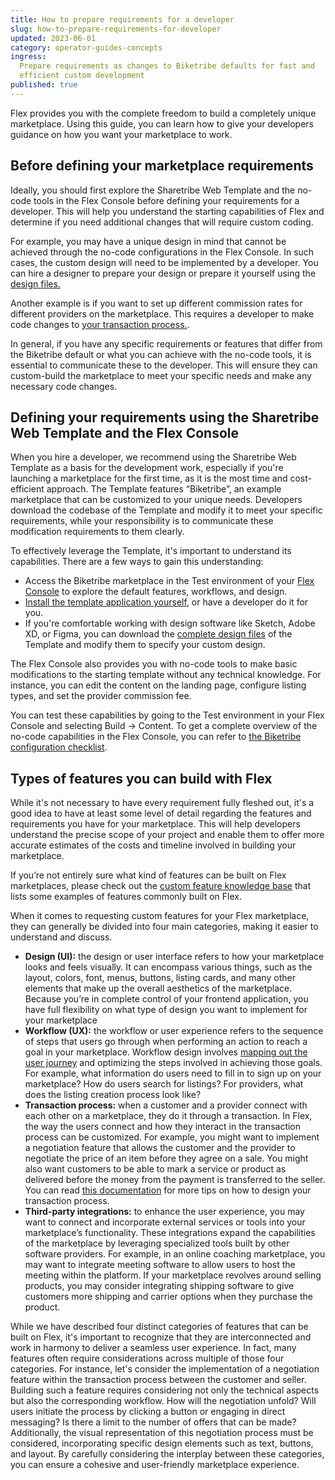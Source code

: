 ```yaml
---
title: How to prepare requirements for a developer
slug: how-to-prepare-requirements-for-developer
updated: 2023-06-01
category: operator-guides-concepts
ingress:
  Prepare requirements as changes to Biketribe defaults for fast and
  efficient custom development
published: true
---
```


Flex provides you with the complete freedom to build a completely unique
marketplace. Using this guide, you can learn how to give your developers
guidance on how you want your marketplace to work.

## Before defining your marketplace requirements

Ideally, you should first explore the Sharetribe Web Template and the
no-code tools in the Flex Console before defining your requirements for
a developer. This will help you understand the starting capabilities of
Flex and determine if you need additional changes that will require
custom coding.

For example, you may have a unique design in mind that cannot be
achieved through the no-code configurations in the Flex Console. In such
cases, the custom design will need to be implemented by a developer. You
can hire a designer to prepare your design or prepare it yourself using
the
[design files.](https://www.sharetribe.com/docs/design-toolkit/design-files/)

Another example is if you want to set up different commission rates for
different providers on the marketplace. This requires a developer to
make code changes to
[your transaction process.](https://www.sharetribe.com/docs/concepts/change-transaction-process/).

In general, if you have any specific requirements or features that
differ from the Biketribe default or what you can achieve with the
no-code tools, it is essential to communicate these to the developer.
This will ensure they can custom-build the marketplace to meet your
specific needs and make any necessary code changes.

## Defining your requirements using the Sharetribe Web Template and the Flex Console

When you hire a developer, we recommend using the Sharetribe Web
Template as a basis for the development work, especially if you're
launching a marketplace for the first time, as it is the most time and
cost-efficient approach. The Template features “Biketribe”, an example
marketplace that can be customized to your unique needs. Developers
download the codebase of the Template and modify it to meet your
specific requirements, while your responsibility is to communicate these
modification requirements to them clearly.

To effectively leverage the Template, it's important to understand its
capabilities. There are a few ways to gain this understanding:

- Access the Biketribe marketplace in the Test environment of your
  [Flex Console](https://flex-console.sharetribe.com/) to explore the
  default features, workflows, and design.
- [Install the template application yourself](https://www.sharetribe.com/docs/introduction/getting-started-with-web-template/),
  or have a developer do it for you.
- If you're comfortable working with design software like Sketch, Adobe
  XD, or Figma, you can download the
  [complete design files](https://www.sharetribe.com/docs/design-toolkit/design-files/)
  of the Template and modify them to specify your custom design.

The Flex Console also provides you with no-code tools to make basic
modifications to the starting template without any technical knowledge.
For instance, you can edit the content on the landing page, configure
listing types, and set the provider commission fee.

You can test these capabilities by going to the Test environment in your
Flex Console and selecting Build → Content. To get a complete overview
of the no-code capabilities in the Flex Console, you can refer to
[the Biketribe configuration checklist](https://www.sharetribe.com/docs/operator-guides/sharetribe-configuration-checklist/).

## Types of features you can build with Flex

While it's not necessary to have every requirement fully fleshed out,
it's a good idea to have at least some level of detail regarding the
features and requirements you have for your marketplace. This will help
developers understand the precise scope of your project and enable them
to offer more accurate estimates of the costs and timeline involved in
building your marketplace.

If you’re not entirely sure what kind of features can be built on Flex
marketplaces, please check out the
[custom feature knowledge base](https://www.sharetribe.com/docs/operator-guides/feature-knowledge-base/)
that lists some examples of features commonly built on Flex.

When it comes to requesting custom features for your Flex marketplace,
they can generally be divided into four main categories, making it
easier to understand and discuss.

- **Design (UI):** the design or user interface refers to how your
  marketplace looks and feels visually. It can encompass various things,
  such as the layout, colors, font, menus, buttons, listing cards, and
  many other elements that make up the overall aesthetics of the
  marketplace. Because you’re in complete control of your frontend
  application, you have full flexibility on what type of design you want
  to implement for your marketplace
- **Workflow (UX):** the workflow or user experience refers to the
  sequence of steps that users go through when performing an action to
  reach a goal in your marketplace. Workflow design involves
  [mapping out the user journey](https://www.sharetribe.com/docs/design-toolkit/your-user-journey-a-guide/)
  and optimizing the steps involved in achieving those goals. For
  example, what information do users need to fill in to sign up on your
  marketplace? How do users search for listings? For providers, what
  does the listing creation process look like?
- **Transaction process:** when a customer and a provider connect with
  each other on a marketplace, they do it through a transaction. In
  Flex, the way the users connect and how they interact in the
  transaction process can be customized. For example, you might want to
  implement a negotiation feature that allows the customer and the
  provider to negotiate the price of an item before they agree on a
  sale. You might also want customers to be able to mark a service or
  product as delivered before the money from the payment is transferred
  to the seller. You can read
  [this documentation](https://www.sharetribe.com/docs/concepts/change-transaction-process/)
  for more tips on how to design your transaction process.
- **Third-party integrations:** to enhance the user experience, you may
  want to connect and incorporate external services or tools into your
  marketplace’s functionality. These integrations expand the
  capabilities of the marketplace by leveraging specialized tools built
  by other software providers. For example, in an online coaching
  marketplace, you may want to integrate meeting software to allow users
  to host the meeting within the platform. If your marketplace revolves
  around selling products, you may consider integrating shipping
  software to give customers more shipping and carrier options when they
  purchase the product.

While we have described four distinct categories of features that can be
built on Flex, it's important to recognize that they are interconnected
and work in harmony to deliver a seamless user experience. In fact, many
features often require considerations across multiple of those four
categories. For instance, let's consider the implementation of a
negotiation feature within the transaction process between the customer
and seller. Building such a feature requires considering not only the
technical aspects but also the corresponding workflow. How will the
negotiation unfold? Will users initiate the process by clicking a button
or engaging in direct messaging? Is there a limit to the number of
offers that can be made? Additionally, the visual representation of this
negotiation process must be considered, incorporating specific design
elements such as text, buttons, and layout. By carefully considering the
interplay between these categories, you can ensure a cohesive and
user-friendly marketplace experience.
